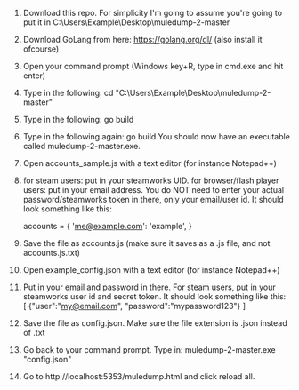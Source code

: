1. Download this repo.
    For simplicity I'm going to assume you're going to put it in 
    C:\Users\Example\Desktop\muledump-2-master
2. Download GoLang from here: https://golang.org/dl/ (also install it ofcourse)
3. Open your command prompt (Windows key+R, type in cmd.exe and hit enter)
4. Type in the following:
    cd "C:\Users\Example\Desktop\muledump-2-master"
5. Type in the following: go build
6. Type in the following again: go build
    You should now have an executable called 
    muledump-2-master.exe.
7. Open accounts_sample.js with a text editor (for instance Notepad++)
8. for steam users: put in your steamworks UID.
    for browser/flash player users: put in your email address. 
    You do NOT need to enter your actual password/steamworks token in there, only your email/user id.
    It should look something like this: 

    accounts = {
    'me@example.com': 'example',
    }


9. Save the file as accounts.js (make sure it saves as a .js file, and not accounts.js.txt)
10. Open example_config.json with a text editor (for instance Notepad++)
11. Put in your email and password in there. For steam users, put in your steamworks user id and secret token.
    It should look something like this:
[
    {"user":"my@email.com", "password":"mypassword123"}
]

12. Save the file as config.json. Make sure the file extension is .json instead of .txt
13. Go back to your command prompt. Type in: 
muledump-2-master.exe "config.json"
14. Go to http://localhost:5353/muledump.html and click reload all.
